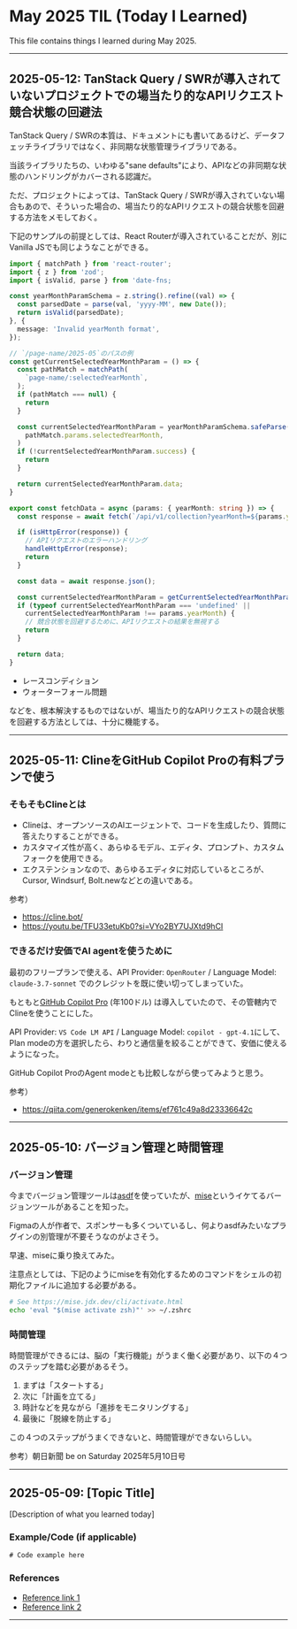 # May 2025 TIL (Today I Learned)

This file contains things I learned during May 2025.

---

## 2025-05-12: TanStack Query / SWRが導入されていないプロジェクトでの場当たり的なAPIリクエスト競合状態の回避法

TanStack Query /
SWRの本質は、ドキュメントにも書いてあるけど、データフェッチライブラリではなく、非同期な状態管理ライブラリである。

当該ライブラリたちの、いわゆる"sane defaults"により、APIなどの非同期な状態のハンドリングがカバーされる認識だ。

ただ、プロジェクトによっては、TanStack Query /
SWRが導入されていない場合もあので、そういった場合の、場当たり的なAPIリクエストの競合状態を回避する方法をメモしておく。

下記のサンプルの前提としては、React Routerが導入されていることだが、別にVanilla JSでも同じようなことができる。

```ts
import { matchPath } from 'react-router';
import { z } from 'zod';
import { isValid, parse } from 'date-fns;

const yearMonthParamSchema = z.string().refine((val) => {
  const parsedDate = parse(val, 'yyyy-MM', new Date());
  return isValid(parsedDate);
}, {
  message: 'Invalid yearMonth format',
});

// `/page-name/2025-05`のパスの例
const getCurrentSelectedYearMonthParam = () => {
  const pathMatch = matchPath(
    `page-name/:selectedYearMonth`,
  );
  if (pathMatch === null) {
    return
  }

  const currentSelectedYearMonthParam = yearMonthParamSchema.safeParse(
    pathMatch.params.selectedYearMonth,
  )
  if (!currentSelectedYearMonthParam.success) {
    return
  }

  return currentSelectedYearMonthParam.data;
}

export const fetchData = async (params: { yearMonth: string }) => {
  const response = await fetch(`/api/v1/collection?yearMonth=${params.yearMonth}`);

  if (isHttpError(response)) {
    // APIリクエストのエラーハンドリング
    handleHttpError(response);
    return
  }

  const data = await response.json();

  const currentSelectedYearMonthParam = getCurrentSelectedYearMonthParam();
  if (typeof currentSelectedYearMonthParam === 'undefined' ||
    currentSelectedYearMonthParam !== params.yearMonth) {
    // 競合状態を回避するために、APIリクエストの結果を無視する
    return
  }

  return data;
}
```

- レースコンディション
- ウォーターフォール問題

などを、根本解決するものではないが、場当たり的なAPIリクエストの競合状態を回避する方法としては、十分に機能する。

---

## 2025-05-11: ClineをGitHub Copilot Proの有料プランで使う

### そもそもClineとは

- Clineは、オープンソースのAIエージェントで、コードを生成したり、質問に答えたりすることができる。
- カスタマイズ性が高く、あらゆるモデル、エディタ、プロンプト、カスタムフォークを使用できる。
- エクステンションなので、あらゆるエディタに対応しているところが、Cursor, Windsurf, Bolt.newなどとの違いである。

参考）

- <https://cline.bot/>
- <https://youtu.be/TFU33etuKb0?si=VYo2BY7UJXtd9hCI>

### できるだけ安価でAI agentを使うために

最初のフリープランで使える、API Provider: `OpenRouter` / Language Model: `claude-3.7-sonnet`
でのクレジットを既に使い切ってしまっていた。

もともと[GitHub Copilot Pro](https://github.com/features/copilot)
(年100ドル) は導入していたので、その管轄内でClineを使うことにした。

API Provider: `VS Code LM API` / Language Model: `copilot - gpt-4.1`にして、Plan
modeの方を選択したら、わりと通信量を絞ることができて、安価に使えるようになった。

GitHub Copilot ProのAgent modeとも比較しながら使ってみようと思う。

参考）

- <https://qiita.com/generokenken/items/ef761c49a8d23336642c>

---

## 2025-05-10: バージョン管理と時間管理

### バージョン管理

今までバージョン管理ツールは[asdf](https://asdf-vm.com/)を使っていたが、[mise](https://github.com/jdx/mise)というイケてるバージョンツールがあることを知った。

Figmaの人が作者で、スポンサーも多くついているし、何よりasdfみたいなプラグインの別管理が不要そうなのがよさそう。

早速、miseに乗り換えてみた。

注意点としては、下記のようにmiseを有効化するためのコマンドをシェルの初期化ファイルに追加する必要がある。

```sh
# See https://mise.jdx.dev/cli/activate.html
echo 'eval "$(mise activate zsh)"' >> ~/.zshrc
```

### 時間管理

時間管理ができるには、脳の「実行機能」がうまく働く必要があり、以下の４つのステップを踏む必要があるそう。

1. まずは「スタートする」
1. 次に「計画を立てる」
1. 時計などを見ながら「進捗をモニタリングする」
1. 最後に「脱線を防止する」

この４つのステップがうまくできないと、時間管理ができないらしい。

参考）朝日新聞 be on Saturday 2025年5月10日号

---

## 2025-05-09: [Topic Title]

[Description of what you learned today]

### Example/Code (if applicable)

```txt
# Code example here
```

### References

- [Reference link 1](https://example.com)
- [Reference link 2](https://example.com)

---

<!-- Template for new entries -->
<!--
## 2025-05-XX: [Topic Title]

[Description of what you learned today]

### Example/Code (if applicable)

```txt
# Code example here
```

### References

- [Reference link 1](https://example.com)
- [Reference link 2](https://example.com)
-->
